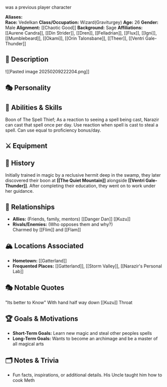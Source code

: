 was a previous player character


**Aliases:**  
**Race:**  Vedelkan
**Class/Occupation:**  Wizard(Graviturgey)
**Age:**  26
**Gender:**  Male
**Alignment:**  [[Chaotic Good]]
**Background:**  Sage
**Affiliations:**  
[[Aurene Candra]], [[Din Strider]], [[Dren]], [[Felladrian]], [[Flux]], [[Igni]], [[Mumblebeard]], [[Okami]], [[Orin Talonsbane]], [[Theer]], [[Ventri Gale-Thunder]] 
## 📝 Description  
![[Pasted image 20250209222204.png]]
## 🎭 Personality  

## 🏹 Abilities & Skills  
Boon of The Spell Thief; As a reaction to seeing a spell being cast, Narazir can cast that spell once per day. Use reaction when spell is cast to steal a spell. Can use equal to proficiency bonus/day.
## ⚔️ Equipment  

## 📖 History  
Initially trained in magic by a reclusive hermit deep in the swamp, they later discovered their boon at **[[The Quiet Mountain]]** alongside **[[Ventri Gale-Thunder]]**. After completing their education, they went on to work under her guidance.

## 🧩 Relationships  
- **Allies:** (Friends, family, mentors)  [[Danger Dan]] [[Kuzu]]
- **Rivals/Enemies:** (Who opposes them and why?)  
Charmed by [[Flim]] and [[Flam]]
## 🏔️ Locations Associated  
- **Hometown:**  [[Gatterland]]
- **Frequented Places:**  [[Gatterland]], [[Storm Valley]], [[Narazir's Personal Lab]]

## 🎭 Notable Quotes  
"Its better to Know" With hand half way down [[Kuzu]] Throat

## 🏆 Goals & Motivations  
- **Short-Term Goals:**  Learn new magic and steal other peoples spells
- **Long-Term Goals:**  Wants to become an archimage and be a master of all magical arts

## 🗂️ Notes & Trivia  
- Fun facts, inspirations, or additional details.
His Uncle taught him how to cook Meth